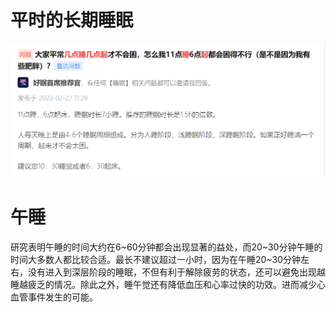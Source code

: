 # 平时的长期睡眠
![](assets/截图_20231108120026.png)


# 午睡

研究表明午睡的时间大约在6~60分钟都会出现显著的益处，而20~30分钟午睡的时间大多数人都比较合适。最长不建议超过一小时，因为在午睡20~30分钟左右，没有进入到深层阶段的睡眠，不但有利于解除疲劳的状态，还可以避免出现越睡越疲乏的情况。除此之外，睡午觉还有降低血压和心率过快的功效。进而减少心血管事件发生的可能。

